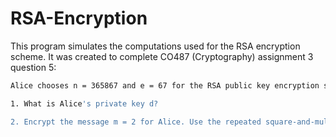 # RSA-Encryption

This program simulates the computations used for the RSA encryption scheme. It was created to complete CO487 (Cryptography) assignment 3 question 5:

```bash
Alice chooses n = 365867 and e = 67 for the RSA public key encryption scheme.

1. What is Alice's private key d?

2. Encrypt the message m = 2 for Alice. Use the repeated square-and-multiply algorithm for modular exponentiations. 

```
